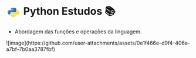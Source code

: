 <p><h1> <img align="center" alt="logo-Python" height="30" width="40" src="https://raw.githubusercontent.com/devicons/devicon/master/icons/python/python-original.svg"> Python Estudos 📚 </h1></p>

<p>
  <ul>
    <li>Abordagem das funções e operações da linguagem.
  </ul>
</p>
![image](https://github.com/user-attachments/assets/0e1f466e-d9f4-406a-a7bf-7b0aa3787fbf)
